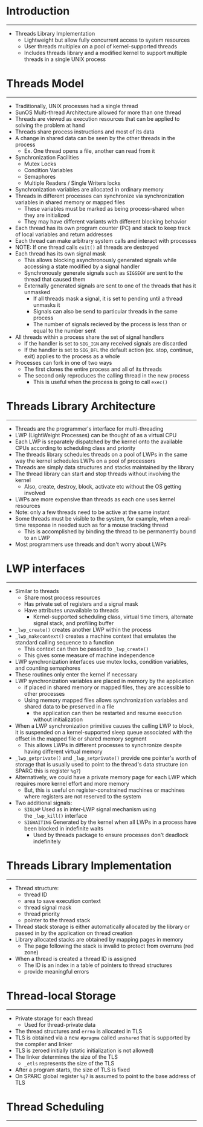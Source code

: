 # Introduction
---
- Threads Library Implementation
    - Lightweight but allow fully concurrent access to system resources
    - User threads multiplex on a pool of kernel-supported threads
    - Includes threads library and a modified kernel to support multiple threads in a single UNIX process
# Threads Model
---
- Traditionally, UNIX processes had a single thread
- SunOS Multi-thread Architecture allowed for more than one thread
- Threads are viewed as execution resources that can be applied to solving the problem at hand
- Threads share process instructions and most of its data
- A change in shared data can be seen by the other threads in the process
    - Ex. One thread opens a file, another can read from it
- Synchronization Facilities
    - Mutex Locks
    - Condition Variables
    - Semaphores
    - Multiple Readers / Single Writers locks
- Synchronization variables are allocated in ordinary memory
- Threads in different processes can synchronize via synchronization variables in shared memory or mapped files
    - These variables must be marked as being process-shared when they are initialized
    - They may have different variants with different blocking behavior
- Each thread has its own program counter (PC) and stack to keep track of local variables and return addresses
- Each thread can make arbitrary system calls and interact with processes
- NOTE: If one thread calls `exit()` all threads are destroyed
- Each thread has its own signal mask
    - This allows blocking asynchronously generated signals while accessing a state modified by a signal handler
    - Synchronously generate signals such as `SIGSEGV` are sent to the thread that caused them
    - Externally generated signals are sent to one of the threads that has it unmasked
        - If all threads mask a signal, it is set to pending until a thread unmasks it
        - Signals can also be send to particular threads in the same process
        - The number of signals recieved by the process is less than or equal to the number sent
- All threads within a process share the set of signal handlers
    - If the handler is set to `SIG_IGN` any received signals are discarded
    - If the handler is set to `SIG_DFL` the default action (ex. stop, continue, exit) applies to the process as a whole
- Processes can fork in one of two ways
    - The first clones the entire process and all of its threads
    - The second only reproduces the calling thread in the new process
        - This is useful when the process is going to call `exec()`
# Threads Library Architecture
---
- Threads are the programmer's interface for multi-threading
- LWP (LightWeight Processes) can be thought of as a virtual CPU
- Each LWP is separately dispatched by the kernel onto the available CPUs according to scheduling class and priority
- The threads library schedules threads on a pool of LWPs in the same way the kernel schedules LWPs on a pool of processors
- Threads are simply data structures and stacks maintained by the library
- The thread library can start and stop threads without involving the kernel
    - Also, create, destroy, block, activate etc without the OS getting involved
- LWPs are more expensive than threads as each one uses kernel resources
- Note: only a few threads need to be active at the same instant
- Some threads must be visible to the system, for example, when a real-time response in needed such as for a mouse tracking thread
    - This is accomplished by binding the thread to be permanently bound to an LWP
- Most programmers use threads and don't worry about LWPs
# LWP interfaces
---
- Similar to threads
	- Share most process resources
	- Has private set of registers and a signal mask
	- Have attributes unavailable to threads
	    - Kernel-supported scheduling class, virtual time timers, alternate signal stack, and profiling buffer
- `_lwp_create()` creates another LWP within the process
- `_lwp_makecontext()` creates a machine context that emulates the standard calling sequence to a function
    - This context can then be passed to `_lwp_create()`
    - This gives some measure of machine independence
- LWP synchronization interfaces use mutex locks, condition variables, and counting semaphores
- These routines only enter the kernel if necessary
- LWP synchronization variables are placed in memory by the application
    - if placed in shared memory or mapped files, they are accessible to other processes
    - Using memory mapped files allows synchronization variables and shared data to be preserved in a file
        - the application can then be restarted and resume execution without initialization
- When a LWP synchronization primitive causes the calling LWP to block, it is suspended on a kernel-supported sleep queue associated with the offset in the mapped file or shared memory segment
    - This allows LWPs in different processes to synchronize despite having different virtual memory
- `_lwp_getprivate()` and `_lwp_setprivate()` provide one pointer's worth of storage that is usually used to point to the thread's data structure (on SPARC this is register `%g7`)
- Alternatively, we could have a private memory page for each LWP which requires more kernel effort and more memory
    - But, this is useful on register-constrained machines or machines where registers are not reserved to the system
- Two additional signals:
    - `SIGLWP` Used as in inter-LWP signal mechanism using the `_lwp_kill()` interface
    - `SIGWAITING` Generated by the kernel when all LWPs in a process have been blocked in indefinite waits
        - Used by threads package to ensure processes don't deadlock indefinitely
# Threads Library Implementation
---
- Thread structure:
    - thread ID
    - area to save execution context
    - thread signal mask
    - thread priority
    - pointer to the thread stack
- Thread stack storage is either automatically allocated by the library or passed in by the application on thread creation
- Library allocated stacks are obtained by mapping pages in memory
    - The page following the stack is invalid to protect from overruns (red zone)
- When a thread is created a thread ID is assigned
    - The ID is an index in a table of pointers to thread structures
    - provide meaningful errors
# Thread-local Storage
---
- Private storage for each thread
    - Used for thread-private data
- The thread structures and `errno` is allocated in TLS
- TLS is obtained via a new `#pragma` called `unshared` that is supported by the compiler and linker
- TLS is zeroed initially (static initialization is not allowed)
- The linker determines the size of the TLS
    - `_etls` represents the size of the TLS
- After a program starts, the size of TLS is fixed
- On SPARC global register `%g7` is assumed to point to the base address of TLS
# Thread Scheduling
---
